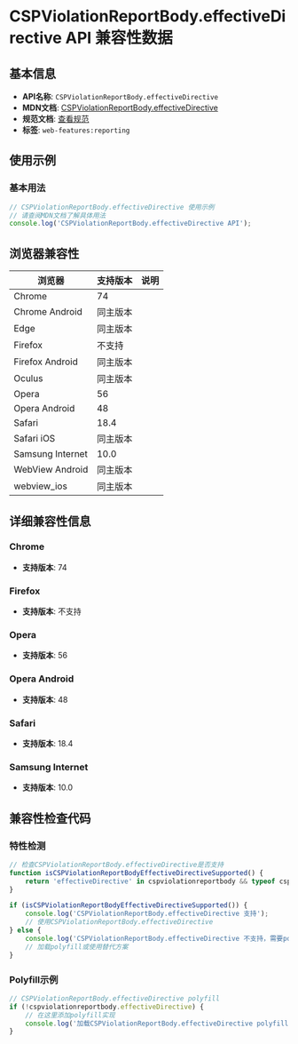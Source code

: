 # CSPViolationReportBody.effectiveDirective API 兼容性数据

## 基本信息

- **API名称**: `CSPViolationReportBody.effectiveDirective`
- **MDN文档**: [CSPViolationReportBody.effectiveDirective](https://developer.mozilla.org/docs/Web/API/CSPViolationReportBody/effectiveDirective)
- **规范文档**: [查看规范](https://w3c.github.io/webappsec-csp/#dom-cspviolationreportbody-effectivedirective)
- **标签**: `web-features:reporting`

## 使用示例

### 基本用法

```javascript
// CSPViolationReportBody.effectiveDirective 使用示例
// 请查阅MDN文档了解具体用法
console.log('CSPViolationReportBody.effectiveDirective API');
```

## 浏览器兼容性

| 浏览器 | 支持版本 | 说明 |
|--------|----------|------|
| Chrome | 74 |  |
| Chrome Android | 同主版本 |  |
| Edge | 同主版本 |  |
| Firefox | 不支持 |  |
| Firefox Android | 同主版本 |  |
| Oculus | 同主版本 |  |
| Opera | 56 |  |
| Opera Android | 48 |  |
| Safari | 18.4 |  |
| Safari iOS | 同主版本 |  |
| Samsung Internet | 10.0 |  |
| WebView Android | 同主版本 |  |
| webview_ios | 同主版本 |  |

## 详细兼容性信息

### Chrome

- **支持版本**: 74

### Firefox

- **支持版本**: 不支持

### Opera

- **支持版本**: 56

### Opera Android

- **支持版本**: 48

### Safari

- **支持版本**: 18.4

### Samsung Internet

- **支持版本**: 10.0

## 兼容性检查代码

### 特性检测

```javascript
// 检查CSPViolationReportBody.effectiveDirective是否支持
function isCSPViolationReportBodyEffectiveDirectiveSupported() {
    return 'effectiveDirective' in cspviolationreportbody && typeof cspviolationreportbody.effectiveDirective === 'function';
}

if (isCSPViolationReportBodyEffectiveDirectiveSupported()) {
    console.log('CSPViolationReportBody.effectiveDirective 支持');
    // 使用CSPViolationReportBody.effectiveDirective
} else {
    console.log('CSPViolationReportBody.effectiveDirective 不支持，需要polyfill');
    // 加载polyfill或使用替代方案
}
```

### Polyfill示例

```javascript
// CSPViolationReportBody.effectiveDirective polyfill
if (!cspviolationreportbody.effectiveDirective) {
    // 在这里添加polyfill实现
    console.log('加载CSPViolationReportBody.effectiveDirective polyfill');
}
```

